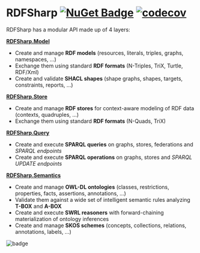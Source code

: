 # RDFSharp [![NuGet Badge](https://buildstats.info/nuget/RDFSharp)](https://www.nuget.org/packages/RDFSharp) [![codecov](https://codecov.io/gh/mdesalvo/RDFSharp/branch/master/graph/badge.svg?token=wtP1B77d3e)](https://codecov.io/gh/mdesalvo/RDFSharp)

RDFSharp has a modular API made up of 4 layers: 

<b><a href="https://github.com/mdesalvo/RDFSharp/releases/download/v2.26.0/RDFSharp.Model-2.26.0.pdf">RDFSharp.Model</a></b>
<ul>
    <li>Create and manage <b>RDF models</b> (resources, literals, triples, graphs, namespaces, ...)</li>
    <li>Exchange them using standard <b>RDF formats</b> (N-Triples, TriX, Turtle, RDF/Xml)</li>
    <li>Create and validate <b>SHACL shapes</b> (shape graphs, shapes, targets, constraints, reports, ...)</b></li>
</ul>

<b><a href="https://github.com/mdesalvo/RDFSharp/releases/download/v2.26.0/RDFSharp.Store-2.26.0.pdf">RDFSharp.Store</a></b>
<ul>
    <li>Create and manage <b>RDF stores</b> for context-aware modeling of RDF data (contexts, quadruples, ...)</li>
    <li>Exchange them using standard <b>RDF formats</b> (N-Quads, TriX)</li>
</ul>

<b><a href="https://github.com/mdesalvo/RDFSharp/releases/download/v2.26.0/RDFSharp.Query-2.26.0.pdf">RDFSharp.Query</a></b>
<ul>
    <li>Create and execute <b>SPARQL queries</b> on graphs, stores, federations and <i>SPARQL endpoints</i></li>
    <li>Create and execute <b>SPARQL operations</b> on graphs, stores and <i>SPARQL UPDATE endpoints</i></li>
</ul>

<b><a href="https://github.com/mdesalvo/RDFSharp/releases/download/v2.26.0/RDFSharp.Semantics-2.26.0.pdf">RDFSharp.Semantics</a></b>
<ul>
    <li>Create and manage <b>OWL-DL ontologies</b> (classes, restrictions, properties, facts, assertions, annotations, ...)</li>
    <li>Validate them against a wide set of intelligent semantic rules analyzing <b>T-BOX</b> and <b>A-BOX</b></li>
    <li>Create and execute <b>SWRL reasoners</b> with forward-chaining materialization of ontology inferences</li>
    <li>Create and manage <b>SKOS schemes</b> (concepts, collections, relations, annotations, labels, ...)</li>
</ul>

![badge](https://img.shields.io/endpoint?url=https://gist.githubusercontent.com/Zsupi/c5c25ee0ba49db53c057c80403f36858/raw/code-coverage.yml)